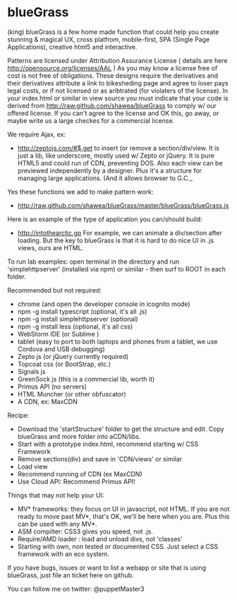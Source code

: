 # blueGrass
 (king) blueGrass is a few home made function that could help you create stunning & magical UX, cross platfrom, mobile-first, SPA (Single Page Applications), creative html5 and interactive.

Patterns are licensed under Attribution Assurance License ( details are here http://opensource.org/licenses/AAL )
As you may know a license free of cost is not free of obligations. These designs require the derivatives and their derivatives attribute a link to bikesheding page and agree to loser pays legal costs, or if not licensed or as aribtrated (for violaters of the license).
In your index.html or similar in view source you must indicate that your code is derived from http://raw.github.com/shawea/blueGrass to comply w/ our offered license.
If you can't agree to the license and OK this, go away, or maybe write us a large checkes for a commercial license.


We require Ajax, ex:
- http://zeptojs.com/#$.get
 to insert (or remove a section/div/view. It is just a lib, like underscore, mostly used w/ Zepto or jQuery.
It is pure HTML5 and could run of CDN, preventing DOS. Also each view can be previewed independently by a designer.
Plus it's a structure for managing large applications. (And it allows browser to G.C._

Yes these functions we add to make pattern work:
- http://raw.github.com/shawea/blueGrass/master/blueGrass/blueGrass.js

Here is an example of the type of application you can/should build:
- http://intothearctic.gp
For example, we can animate a div/section after loading. But the key to blueGrass is that it is hard to do nice UI in .js views, ours are HTML.

To run lab examples:
open terminal in the directory and  run 'simplehttpserver' (installed via npm) or similar - then surf to ROOT in each folder.

Recommended but not required:
* chrome  (and open the developer console in icognito mode)
* npm -g install typescript (optional, it's all .js)
* npm -g install simplehttpserver (optional)
* npm -g install less (optional, it's all css)
* WebStorm IDE (or  Sublime )
* tablet (easy to port to both laptops and phones from a tablet, we use Cordova and USB debugging)
* Zepto js (or jQuery currently required)
* Topcoat css (or BootStrap, etc.)
* Signals js
* GreenSock js  (this is a commercial lib, worth it)
* Primus API (no servers)
* HTML Muncher (or other obfuscator)
* A CDN, ex: MaxCDN

Recipe:
- Download the 'startStructure' folder to get the structure and edit. Copy blueGrass and more folder into aCDN/libs.
- Start with a prototype index.html, recommend starting w/ CSS Framework
- Remove sections(div) and save in 'CDN/views' or similar
- Load view
- Recommend running of CDN (ex MaxCDN)
- Use Cloud API: Recommend Primus API!


Things that may not help your UI:
- MV* frameworks: they focus on UI in javascript, not HTML.
    If you are not ready to move past MV*, that's OK, we'll be here when you are. Plus this can be used with any MV*.
- ASM compilter: CSS3 gives you speed, not .js.
- Require/AMD loader : load and unload divs, not 'classes'
- Starting with own, non tested or documented CSS. Just select a CSS framework with an eco system.

If you have bugs, issues or want to list a webapp or site that is using blueGrass, just file an ticket here on github.

You can follow me on twitter: @puppetMaster3
